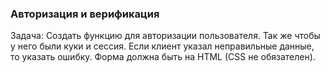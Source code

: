 ### Авторизация и верификация

Задача: Создать функцию для авторизации пользователя. Так же чтобы у него были куки и сессия. Если клиент указал неправильные данные, то указать ошибку. Форма должна быть на HTML (CSS не обязателен).
